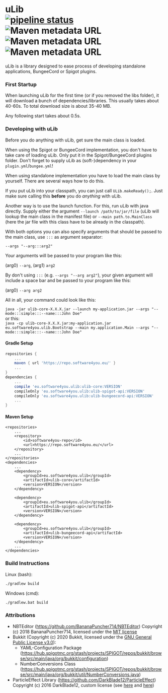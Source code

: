 # uLib <br>[![pipeline status](https://img.shields.io/gitlab/pipeline/software4you.eu/ulib/master)](https://gitlab.com/software4you.eu/ulib/-/commits/master) ![Maven metadata URL](https://img.shields.io/maven-metadata/v?color=blue&label=ulib-core&metadataUrl=https%3A%2F%2Frepo.software4you.eu%2Feu%2Fsoftware4you%2Fulib%2Fulib-core%2Fmaven-metadata.xml) ![Maven metadata URL](https://img.shields.io/maven-metadata/v?color=blue&label=ulib-spigot-api&metadataUrl=https%3A%2F%2Frepo.software4you.eu%2Feu%2Fsoftware4you%2Fulib%2Fulib-spigot-api%2Fmaven-metadata.xml) ![Maven metadata URL](https://img.shields.io/maven-metadata/v?color=blue&label=ulib-bungeecord-api&metadataUrl=https%3A%2F%2Frepo.software4you.eu%2Feu%2Fsoftware4you%2Fulib%2Fulib-bungeecord-api%2Fmaven-metadata.xml)
uLib is a library designed to ease process of developing standalone applications, BungeeCord or Spigot plugins.

### First Startup
When launching uLib for the first time (or if you removed the libs folder), it will download a bunch of dependencies/libraries.
This usually takes about 40-60s. To total download size is about 35-40 MB.

Any following start takes about 0.5s.
### Developing with uLib
Before you do anything with uLib, get sure the main class is loaded.

When using the Spigot or BungeeCord implementation, you don't have to take care of loading uLib.
Only put it in the Spigot/BungeeCord plugins folder.
Don't forget to supply uLib as (soft-)dependency in your `plugin.yml`/`bungee.yml`!

When using standalone implementation you have to load the main class by yourself.
There are several ways how to do this.

If you put uLib into your classpath, you can just call `ULib.makeReady();`.
Just make sure calling this **before** you do _anything_ with uLib.

Another way is to use the launch function. For this, run uLib with java directly.
Supply either the argument `--launch /path/to/jar/file` (uLib will lookup the main class in the manifest file) or `--main path.to.MainClass` (here the jar file with this class have to be already in the classpath).

With both options you can also specify arguments that should be passed to the main class, use `:::` as argument separator:

`--args "--arg:::arg2"`<br>

Your arguments will be passed to your program like this:

(arg0) `--arg`, (arg1) `arg2`

By don't using `:::` (e.g. `--args "--arg arg2"`), your given argument will include a space bar and be passed to your program like this:

(arg0) `--arg arg2`

All in all, your command could look like this:

`java -jar ulib-core-X.X.X.jar --launch my-application.jar --args "--mode:::simple:::--name:::John Doe"`<br>
or this:<br>
`java -cp ulib-core-X.X.X.jar:my-application.jar eu.software4you.ulib.Bootstrap --main my.application.Main --args "--mode:::simple:::--name:::John Doe"`
#### Gradle Setup
```groovy
repositories {
    ...
    maven { url 'https://repo.software4you.eu/' }
    ...
}
dependencies {
    ...
    compile 'eu.software4you.ulib:ulib-core:VERSION'
    compileOnly 'eu.software4you.ulib:ulib-spigot-api:VERSION'
    compileOnly 'eu.software4you.ulib:ulib-bungeecord-api:VERSION'
    ...
}
```
#### Maven Setup
```
<repositories>
    ...
    <repository>
        <id>software4you-repo</id>
        <url>https://repo.software4you.eu/</url>
    </repository>
    ...
</repositories>
<dependencies>
    ...
    <dependency>
        <groupId>eu.software4you.ulib</groupId>
        <artifactId>ulib-core</artifactId>
        <version>VERSION</version>
    </dependency>
    
    <dependency>
        <groupId>eu.software4you.ulib</groupId>
        <artifactId>ulib-spigot-api</artifactId>
        <version>VERSION</version>
    </dependency>
    
    <dependency>
        <groupId>eu.software4you.ulib</groupId>
        <artifactId>ulib-bungeecord-api</artifactId>
        <version>VERSION</version>
    </dependency>
    ...
</dependencies>
```
### Build Instructions
Linux (bash):
```bash
./gradlew build
```

Windows (cmd):
```cmd
./gradlew.bat build
```

### Attributions
 - NBTEditor (https://github.com/BananaPuncher714/NBTEditor) Copyright (c) 2018 BananaPuncher714, licensed under the [MIT license](https://raw.githubusercontent.com/BananaPuncher714/NBTEditor/master/LICENSE)
 - Bukkit (Copyright (c) 2020 Bukkit, licensed under the [GNU General Public License v3.0](https://hub.spigotmc.org/stash/projects/SPIGOT/repos/bukkit/raw/LICENCE.txt)):
    - YAML-Configuration Package (https://hub.spigotmc.org/stash/projects/SPIGOT/repos/bukkit/browse/src/main/java/org/bukkit/configuration)
    - NumberConversions Class (https://hub.spigotmc.org/stash/projects/SPIGOT/repos/bukkit/browse/src/main/java/org/bukkit/util/NumberConversions.java)
 - ParticleEffect Library (https://github.com/DarkBlade12/ParticleEffect) Copyright (c) 2016 DarkBlade12, custom license (see [here](https://gitlab.com/software4you.eu/ulib/-/blob/master/ulib-spigot-api/src/main/java/eu/software4you/minecraft/multiversion/BukkitReflectionUtils.java) and [here](https://gitlab.com/software4you.eu/ulib/-/blob/master/ulib-spigot-api/src/main/java/eu/software4you/minecraft/multiversion/ParticleEffect.java))